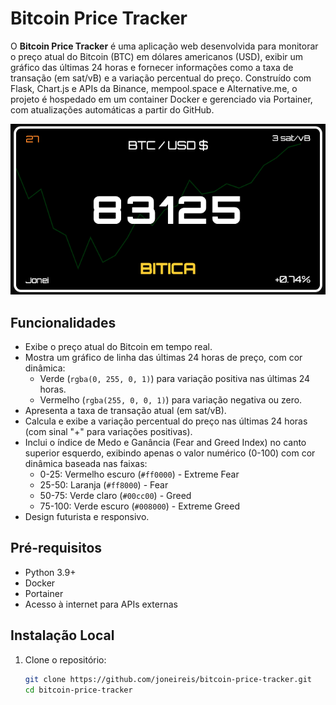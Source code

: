 # Bitcoin Price Tracker

O **Bitcoin Price Tracker** é uma aplicação web desenvolvida para monitorar o preço atual do Bitcoin (BTC) em dólares americanos (USD), exibir um gráfico das últimas 24 horas e fornecer informações como a taxa de transação (em sat/vB) e a variação percentual do preço. Construído com Flask, Chart.js e APIs da Binance, mempool.space e Alternative.me, o projeto é hospedado em um container Docker e gerenciado via Portainer, com atualizações automáticas a partir do GitHub.

![example](image.png)

## Funcionalidades
- Exibe o preço atual do Bitcoin em tempo real.
- Mostra um gráfico de linha das últimas 24 horas de preço, com cor dinâmica:
  - Verde (`rgba(0, 255, 0, 1)`) para variação positiva nas últimas 24 horas.
  - Vermelho (`rgba(255, 0, 0, 1)`) para variação negativa ou zero.
- Apresenta a taxa de transação atual (em sat/vB).
- Calcula e exibe a variação percentual do preço nas últimas 24 horas (com sinal "+" para variações positivas).
- Inclui o índice de Medo e Ganância (Fear and Greed Index) no canto superior esquerdo, exibindo apenas o valor numérico (0-100) com cor dinâmica baseada nas faixas:
  - 0-25: Vermelho escuro (`#ff0000`) - Extreme Fear
  - 25-50: Laranja (`#ff8000`) - Fear
  - 50-75: Verde claro (`#00cc00`) - Greed
  - 75-100: Verde escuro (`#008000`) - Extreme Greed
- Design futurista e responsivo.

## Pré-requisitos
- Python 3.9+
- Docker
- Portainer
- Acesso à internet para APIs externas

## Instalação Local
1. Clone o repositório:
   ```bash
   git clone https://github.com/joneireis/bitcoin-price-tracker.git
   cd bitcoin-price-tracker